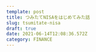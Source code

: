 ```yaml
---
template: post
title: つみたてNISAをはじめてみた話
slug: tsumitate-nisa
draft: true
date: 2021-06-14T12:08:36.572Z
category: FINANCE
---
```

# 